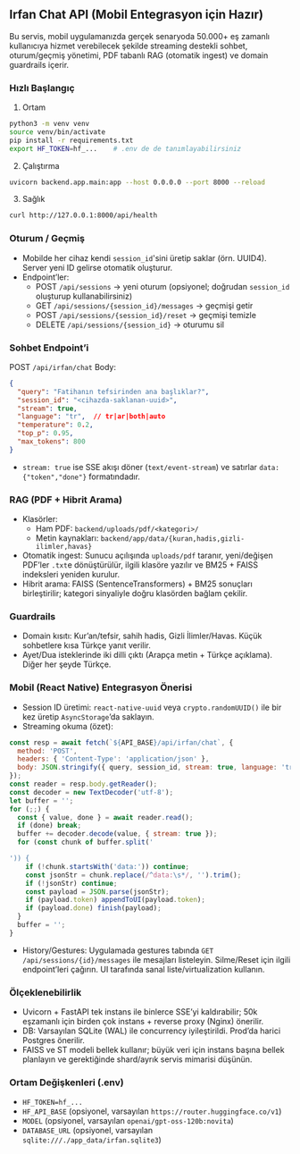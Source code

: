 
## Irfan Chat API (Mobil Entegrasyon için Hazır)

Bu servis, mobil uygulamanızda gerçek senaryoda 50.000+ eş zamanlı kullanıcıya hizmet verebilecek şekilde
streaming destekli sohbet, oturum/geçmiş yönetimi, PDF tabanlı RAG (otomatik ingest) ve domain guardrails içerir.

### Hızlı Başlangıç
1) Ortam
```bash
python3 -m venv venv
source venv/bin/activate
pip install -r requirements.txt
export HF_TOKEN=hf_...    # .env de de tanımlayabilirsiniz
```

2) Çalıştırma
```bash
uvicorn backend.app.main:app --host 0.0.0.0 --port 8000 --reload
```

3) Sağlık
```bash
curl http://127.0.0.1:8000/api/health
```

### Oturum / Geçmiş
- Mobilde her cihaz kendi `session_id`'sini üretip saklar (örn. UUID4). Server yeni ID gelirse otomatik oluşturur.
- Endpoint’ler:
  - POST `/api/sessions` -> yeni oturum (opsiyonel; doğrudan `session_id` oluşturup kullanabilirsiniz)
  - GET `/api/sessions/{session_id}/messages` -> geçmişi getir
  - POST `/api/sessions/{session_id}/reset` -> geçmişi temizle
  - DELETE `/api/sessions/{session_id}` -> oturumu sil

### Sohbet Endpoint’i
POST `/api/irfan/chat`
Body:
```json
{
  "query": "Fatihanın tefsirinden ana başlıklar?",
  "session_id": "<cihazda-saklanan-uuid>",
  "stream": true,
  "language": "tr",  // tr|ar|both|auto
  "temperature": 0.2,
  "top_p": 0.95,
  "max_tokens": 800
}
```
- `stream: true` ise SSE akışı döner (`text/event-stream`) ve satırlar `data: {"token","done"}` formatındadır.

### RAG (PDF + Hibrit Arama)
- Klasörler:
  - Ham PDF: `backend/uploads/pdf/<kategori>/`
  - Metin kaynakları: `backend/app/data/{kuran,hadis,gizli-ilimler,havas}`
- Otomatik ingest: Sunucu açılışında `uploads/pdf` taranır, yeni/değişen PDF’ler `.txt`e dönüştürülür,
  ilgili klasöre yazılır ve BM25 + FAISS indeksleri yeniden kurulur.
- Hibrit arama: FAISS (SentenceTransformers) + BM25 sonuçları birleştirilir; kategori sinyaliyle doğru klasörden bağlam çekilir.

### Guardrails
- Domain kısıtı: Kur’an/tefsir, sahih hadis, Gizli İlimler/Havas. Küçük sohbetlere kısa Türkçe yanıt verilir.
- Ayet/Dua isteklerinde iki dilli çıktı (Arapça metin + Türkçe açıklama). Diğer her şeyde Türkçe.

### Mobil (React Native) Entegrasyon Önerisi
- Session ID üretimi: `react-native-uuid` veya `crypto.randomUUID()` ile bir kez üretip `AsyncStorage`’da saklayın.
- Streaming okuma (özet):
```javascript
const resp = await fetch(`${API_BASE}/api/irfan/chat`, {
  method: 'POST',
  headers: { 'Content-Type': 'application/json' },
  body: JSON.stringify({ query, session_id, stream: true, language: 'tr' })
});
const reader = resp.body.getReader();
const decoder = new TextDecoder('utf-8');
let buffer = '';
for (;;) {
  const { value, done } = await reader.read();
  if (done) break;
  buffer += decoder.decode(value, { stream: true });
  for (const chunk of buffer.split('

')) {
    if (!chunk.startsWith('data:')) continue;
    const jsonStr = chunk.replace(/^data:\s*/, '').trim();
    if (!jsonStr) continue;
    const payload = JSON.parse(jsonStr);
    if (payload.token) appendToUI(payload.token);
    if (payload.done) finish(payload);
  }
  buffer = '';
}
```
- History/Gestures: Uygulamada gestures tabında `GET /api/sessions/{id}/messages` ile mesajları listeleyin.
  Silme/Reset için ilgili endpoint’leri çağırın. UI tarafında sanal liste/virtualization kullanın.

### Ölçeklenebilirlik
- Uvicorn + FastAPI tek instans ile binlerce SSE’yi kaldırabilir; 50k eşzamanlı için birden çok instans + reverse proxy (Nginx) önerilir.
- DB: Varsayılan SQLite (WAL) ile concurrency iyileştirildi. Prod’da harici Postgres önerilir.
- FAISS ve ST modeli bellek kullanır; büyük veri için instans başına bellek planlayın ve gerektiğinde shard/ayrık servis mimarisi düşünün.

### Ortam Değişkenleri (.env)
- `HF_TOKEN=hf_...`
- `HF_API_BASE` (opsiyonel, varsayılan `https://router.huggingface.co/v1`)
- `MODEL` (opsiyonel, varsayılan `openai/gpt-oss-120b:novita`)
- `DATABASE_URL` (opsiyonel, varsayılan `sqlite:///./app_data/irfan.sqlite3`)


